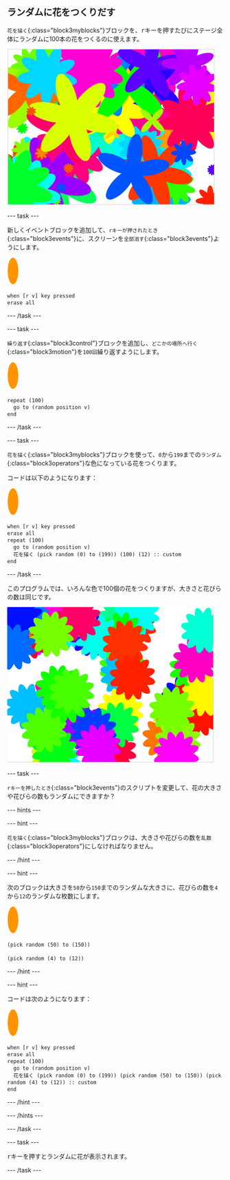 ## ランダムに花をつくりだす

`花を描く`{:class="block3myblocks"}ブロックを、<kbd>r</kbd>キーを押すたびにステージ全体にランダムに100本の花をつくるのに使えます。

![ランダムな花](images/flower-random.png)

--- task ---

新しくイベントブロックを追加して、`rキーが押されたとき`{:class="block3events"}に、スクリーンを`全部消す`{:class="block3events"}ようにします。

![花のスプライト](images/flower-sprite.png)

```blocks3
when [r v] key pressed
erase all
```

--- /task ---

--- task ---

`繰り返す`{:class="block3control"}ブロックを追加し、`どこかの場所へ行く`{:class="block3motion"}を`100回`繰り返すようにします。

![花のスプライト](images/flower-sprite.png)

```blocks3
repeat (100)
  go to (random position v)
end
```

--- /task ---

--- task ---

`花を描く`{:class="block3myblocks"}ブロックを使って、`0`から`199`までの`ランダム`{:class="block3operators"}な色になっている花をつくります。

コードは以下のようになります：

![花のスプライト](images/flower-sprite.png)

```blocks3
when [r v] key pressed
erase all
repeat (100) 
  go to (random position v)
  花を描く (pick random (0) to (199)) (100) (12) :: custom
end
```

--- /task ---

このプログラムでは、いろんな色で100個の花をつくりますが、大きさと花びらの数は同じです。

![ランダムな色だけの花](images/flower-random-colour.png)

--- task ---

`rキーを押したとき`{:class="block3events"}のスクリプトを変更して、花の大きさや花びらの数もランダムにできますか？

--- hints ---


--- hint ---

`花を描く`{:class="block3myblocks"}ブロックは、大きさや花びらの数を`乱数`{:class="block3operators"}にしなければなりません。

--- /hint ---

--- hint ---

次のブロックは大きさを`50`から`150`までのランダムな大きさに、花びらの数を`4`から`12`のランダムな枚数にします。

![花のスプライト](images/flower-sprite.png)

```blocks3
(pick random (50) to (150))

(pick random (4) to (12))
```

--- /hint ---

--- hint ---

コードは次のようになります：

![花のスプライト](images/flower-sprite.png)

```blocks3
when [r v] key pressed
erase all
repeat (100) 
  go to (random position v)
  花を描く (pick random (0) to (199)) (pick random (50) to (150)) (pick random (4) to (12)) :: custom
end
```

--- /hint ---

--- /hints ---

--- /task ---

--- task ---

<kbd>r</kbd>キーを押すとランダムに花が表示されます。

--- /task ---
